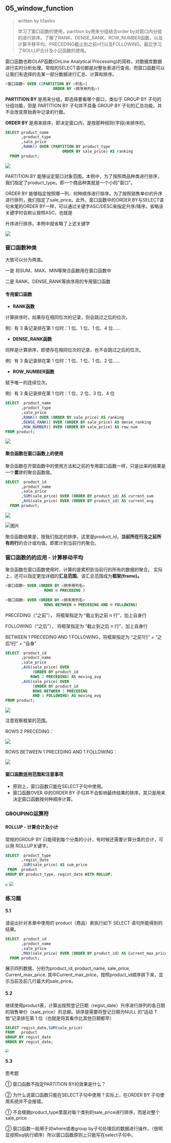 ## 05_window_function

> written by h1astro
>
> 学习了窗口函数的使用，partition by用来分组结合order by对窗口内分组的进行排序。了解了RANK、DENSE_RANK、ROW_NUMBER函数，以及计算平移平均，PRECEDING截止到之前n行以及FOLLOWING。最后学习了ROLLUP合计及小记函数的使用。

窗口函数也称OLAP函数(OnLine Analytical Processing)的简称，对数据库数据进行实时分析处理。常规的SELECT语句都是对整张表进行查询，而窗口函数可以让我们有选择的去某一部分数据进行汇总、计算和排序。

```sql
<窗口函数> OVER ([PARTITION BY <列名>]
                     ORDER BY <排序用列名>)  
```

**PARTITION BY** 是用来分组，即选择要看哪个窗口，类似于 GROUP BY 子句的分组功能，但是 PARTITION BY 子句并不具备 GROUP BY 子句的汇总功能，并不会改变原始表中记录的行数。

**ORDER BY** 是用来排序，即决定窗口内，是按那种规则(字段)来排序的。

```sql
SELECT product_name
       ,product_type
       ,sale_price
       ,RANK() OVER (PARTITION BY product_type
                         ORDER BY sale_price) AS ranking
  FROM product;  
```

![](imgs/05/partition.png)

PARTITION BY 能够设定窗口对象范围。本例中，为了按照商品种类进行排序，我们指定了product_type。即一个商品种类就是一个小的"窗口"。

ORDER BY 能够指定按照哪一列、何种顺序进行排序。为了按照销售单价的升序进行排列，我们指定了sale_price。此外，窗口函数中的ORDER BY与SELECT语句末尾的ORDER BY一样，可以通过关键字ASC/DESC来指定升序/降序。省略该关键字时会默认按照ASC，也就是

升序进行排序。本例中就省略了上述关键字

![](imgs/05/ch0502.png)

### 窗口函数种类

大致可以分为两类。

一是 将SUM、MAX、MIN等聚合函数用在窗口函数中

二是 RANK、DENSE_RANK等排序用的专用窗口函数

#### 专用窗口函数

* **RANK函数**

计算排序时，如果存在相同位次的记录，则会跳过之后的位次。

例）有 3 条记录排在第 1 位时：1 位、1 位、1 位、4 位……

* **DENSE_RANK函数**

同样是计算排序，即使存在相同位次的记录，也不会跳过之后的位次。

例）有 3 条记录排在第 1 位时：1 位、1 位、1 位、2 位……

* **ROW_NUMBER函数**

赋予唯一的连续位次。

例）有 3 条记录排在第 1 位时：1 位、2 位、3 位、4 位

```sql
SELECT  product_name
       ,product_type
       ,sale_price
       ,RANK() OVER (ORDER BY sale_price) AS ranking
       ,DENSE_RANK() OVER (ORDER BY sale_price) AS dense_ranking
       ,ROW_NUMBER() OVER (ORDER BY sale_price) AS row_num
FROM product;  
```

![](imgs/05/partition2.png)

####  聚合函数在窗口函数上的使用

聚合函数在开窗函数中的使用方法和之前的专用窗口函数一样，只是出来的结果是一个**累计**的聚合函数值。

```sql
SELECT  product_id
       ,product_name
       ,sale_price
       ,SUM(sale_price) OVER (ORDER BY product_id) AS current_sum
       ,AVG(sale_price) OVER (ORDER BY product_id) AS current_avg  
  FROM product;  
```

![](./imgs/05/over.png)

![图片](./imgs/05/ch0505.png)

聚合函数结果是，按我们指定的排序，这里是product_id，**当前所在行及之前所有的行**的合计或均值。即累计到当前行的聚合。

### 窗口函数的的应用 - 计算移动平均

聚合函数在窗口函数使用时，计算的是累积到当前行的所有的数据的聚合。 实际上，还可以指定更加详细的**汇总范围**。该汇总范围成为**框架(frame)。**

```sql
<窗口函数> OVER (ORDER BY <排序用列名>
                 ROWS n PRECEDING )  
                 
<窗口函数> OVER (ORDER BY <排序用列名>
                 ROWS BETWEEN n PRECEDING AND n FOLLOWING)
```

PRECEDING（“之前”）， 将框架指定为 “截止到之前 n 行”，加上自身行

FOLLOWING（“之后”）， 将框架指定为 “截止到之后 n 行”，加上自身行

BETWEEN 1 PRECEDING AND 1 FOLLOWING，将框架指定为 “之前1行” + “之后1行” + “自身”

```sql
SELECT  product_id
       ,product_name
       ,sale_price
       ,AVG(sale_price) OVER 
       		(ORDER BY product_id
           ROWS 2 PRECEDING) AS moving_avg
       ,AVG(sale_price) OVER 
       		(ORDER BY product_id
       		ROWS BETWEEN 1 PRECEDING 
        	AND 1 FOLLOWING) AS moving_avg  
FROM product;  
```

![](./imgs/05/rows.png)

注意观察框架的范围。

ROWS 2 PRECEDING：

![](./imgs/05/ch0506.png)

ROWS BETWEEN 1 PRECEDING AND 1 FOLLOWING：

![](./imgs/05/ch0507.png)

#### 窗口函数适用范围和注意事项

* 原则上，窗口函数只能在SELECT子句中使用。
* 窗口函数OVER 中的ORDER BY 子句并不会影响最终结果的排序。其只是用来决定窗口函数按何种顺序计算。

### GROUPING运算符

#### ROLLUP - 计算合计及小计

常规的GROUP BY 只能得到每个分类的小计，有时候还需要计算分类的合计，可以用 ROLLUP关键字。

```sql
SELECT  product_type
       ,regist_date
       ,SUM(sale_price) AS sum_price
 FROM  product
GROUP BY product_type, regist_date WITH ROLLUP;  
```

<img src="./imgs/05/rollup.png" style="zoom:50%;" />

<img src="./imgs/05/ch0508.png" style="zoom:80%;" />

### 练习题

#### 5.1

请说出针对本章中使用的 product（商品）表执行如下 SELECT 语句所能得到的结果。

```sql
SELECT  product_id
       ,product_name
       ,sale_price
       ,MAX(sale_price) OVER (ORDER BY product_id) AS Current_max_price
  FROM product;
```

展示四列数据，分别为product_id, product_name, sale_price, Current_max_price. 其中Current_max_price，按照product_id顺序排下来，显示当前及前几行最大的sale_price。

#### 5.2

继续使用product表，计算出按照登记日期（regist_date）升序进行排列的各日期的销售单价（sale_price）的总额。排序是需要将登记日期为NULL 的“运动 T 恤”记录排在第 1 位（也就是将其看作比其他日期都早）



```sql
SELECT regist_date,SUM(sale_price)
FROM   product
GROUP BY regist_date
ORDER BY regist_date;
```

<img src="./imgs/05/answer1.png" style="zoom:60%;" />

#### 5.3

思考题

① 窗口函数不指定PARTITION BY的效果是什么？

② 为什么说窗口函数只能在SELECT子句中使用？实际上，在ORDER BY 子句使用系统并不会报错。

①  不会根据product_type里面对每个类别的sale_price进行排序，而是对整个sale_price

② 窗口函数一般用于对where或者group by子句处理后的数据进行操作，（很明显按照sql执行顺序）所以窗口函数原则上只能写在select子句中。


